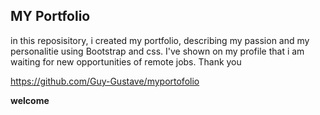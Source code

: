 ## MY Portfolio

in this reposisitory, i created my portfolio, describing my passion and my personalitie using Bootstrap and css. I've shown on my profile that i am waiting for new opportunities of remote jobs. Thank you

https://github.com/Guy-Gustave/myportofolio




**welcome**

